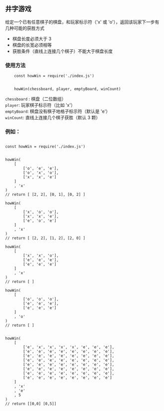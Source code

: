 ## 井字游戏

给定一个已有任意棋子的棋盘，和玩家标示符（'x' 或 'o'），返回该玩家下一步有几种可能的获胜方式

* 棋盘长度必须大于 3
* 棋盘的长宽必须相等
* 获胜条件（直线上连接几个棋子）不能大于棋盘长度

### 使用方法

```	
	const howWin = require('./index.js')


	howWin(chessboard, player, emptyBoard, winCount)
```

`chessboard` : 棋盘（二位数组）  
`player`: 玩家棋子标示符（比如 'x'）  
`emptyBoard`: 棋盘没有棋子地格子标示符（默认是 'e'）  
`winCount`: 直线上连接几个棋子获胜（默认 3 颗）  

### 例如： 

```

const howWin = require('./index.js')


howWin(
	[
		['o', 'e', 'e'],
  		['o', 'x', 'o'],
  		['x', 'x', 'e']
  	]
	, 'x'
)
// return [ [2, 2], [0, 1], [0, 2] ]

howWin(
	[
		['x', 'o', 'o'],
  		['x', 'x', 'e'],
  		['e', 'o', 'e']
  	]
 	, 'x'
)
// return [ [2, 2], [1, 2], [2, 0] ]

howWin(
	[
		['x', 'x', 'o'],
  		['e', 'e', 'e'],
  		['e', 'e', 'e'] 
  	]
 	, 'x'
)
// return [ ]

howWin(
	[ 
		['o', 'o', 'o'],
  		['e', 'e', 'e'],
  		['e', 'e', 'e']
  	]
	, 'o'
)
// return [ ]


howWin(
	[ 
		['e', 'x', 'x', 'x', 'x', 'e', 'e', 'e'],
		['e', 'e', 'e', 'e', 'e', 'e', 'e', 'e'],
		['e', 'e', 'e', 'e', 'e', 'e', 'e', 'e'],
		['e', 'e', 'e', 'e', 'e', 'e', 'e', 'e'],
		['e', 'e', 'e', 'e', 'e', 'e', 'e', 'e'],
		['e', 'e', 'e', 'e', 'e', 'e', 'e', 'e'],
		['e', 'e', 'e', 'e', 'e', 'e', 'e', 'e'],
		['e', 'e', 'e', 'e', 'e', 'e', 'e', 'e']														
  	]
	, 'x'
	, 'e'
	, 5
)
// return [[0,0] [0,5]]


```

